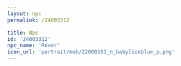```yaml
---
layout: npc
permalink: /24003312

title: Npc
id: '24003312'
npc_name: 'Rover'
icon_url: 'portrait/mob/22000103_n_babylionblue_p.png'
---
```

